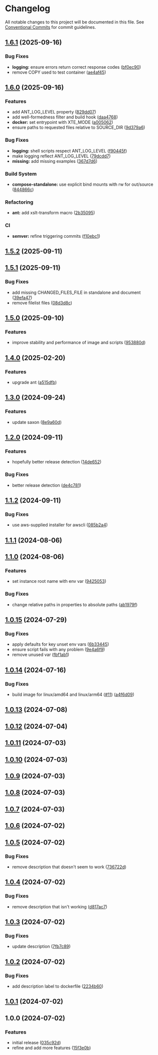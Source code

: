 # Changelog

All notable changes to this project will be documented in this file. See
[Conventional Commits](https://conventionalcommits.org) for commit guidelines.

## [1.6.1](https://github.com/cambridge-collection/xslt-transformation-engine/compare/v1.6.0...v1.6.1) (2025-09-16)


### Bug Fixes

* **logging:** ensure errors return correct response codes ([bf0ec90](https://github.com/cambridge-collection/xslt-transformation-engine/commit/bf0ec9094dd104357a26864b61fc95f83621d87b))
* remove COPY used to test container ([ae4af45](https://github.com/cambridge-collection/xslt-transformation-engine/commit/ae4af45fc9d9c8f73544e5c06e75f544b1ce35bf))

## [1.6.0](https://github.com/cambridge-collection/xslt-transformation-engine/compare/v1.5.2...v1.6.0) (2025-09-16)


### Features

* add ANT_LOG_LEVEL property ([829dd07](https://github.com/cambridge-collection/xslt-transformation-engine/commit/829dd0740be2d89f732e55f92c182e29cdf46d5c))
* add well-formedness filter and build hook ([daa4768](https://github.com/cambridge-collection/xslt-transformation-engine/commit/daa4768ca91926ae479ba39c3927567ff8f148a8))
* **docker:** set entrypoint with XTE_MODE ([a005062](https://github.com/cambridge-collection/xslt-transformation-engine/commit/a005062dfff11071701f1318d09016fefa6b1846))
* ensure paths to requested files relative to SOURCE_DIR ([9d379a6](https://github.com/cambridge-collection/xslt-transformation-engine/commit/9d379a6d6582c4fa0c0bcdb24bd4fd442a2f4948))


### Bug Fixes

* **logging:** shell scripts respect ANT_LOG_LEVEL ([f90445f](https://github.com/cambridge-collection/xslt-transformation-engine/commit/f90445f00d5486c028f57b3416969902a9654e9e))
* make logging reflect ANT_LOG_LEVEL ([79dcdd7](https://github.com/cambridge-collection/xslt-transformation-engine/commit/79dcdd7301dde1aa0fd6bf1f5234e30b75811091))
* **missing:** add missing examples ([367d7d6](https://github.com/cambridge-collection/xslt-transformation-engine/commit/367d7d69bd725004eae3875156c8b6d9dbbeb31b))


### Build System

* **compose-standalone:** use explicit bind mounts with rw for out/source ([844866c](https://github.com/cambridge-collection/xslt-transformation-engine/commit/844866c07f153adf896d85663e53672cb55335e8))


### Refactoring

* **ant:** add xslt-transform macro ([2b35095](https://github.com/cambridge-collection/xslt-transformation-engine/commit/2b35095bae0ec68bc1b1b6edcbc06a43e8ebf44b))


### CI

* **semver:** refine triggering commits ([f10ebc1](https://github.com/cambridge-collection/xslt-transformation-engine/commit/f10ebc13aa71d21b0a52a8f092f2917256aca89b))

## [1.5.2](https://github.com/cambridge-collection/xslt-transformation-engine/compare/v1.5.1...v1.5.2) (2025-09-11)

## [1.5.1](https://github.com/cambridge-collection/xslt-transformation-engine/compare/v1.5.0...v1.5.1) (2025-09-11)


### Bug Fixes

* add missing CHANGED_FILES_FILE in standalone and document ([39efa47](https://github.com/cambridge-collection/xslt-transformation-engine/commit/39efa47901db6dffbfeb0900452b7424394a0a8b))
* remove filelist files ([08d3d8c](https://github.com/cambridge-collection/xslt-transformation-engine/commit/08d3d8cf45496f2426f2e0ce715b20fd16ec8c63))

## [1.5.0](https://github.com/cambridge-collection/xslt-transformation-engine/compare/v1.4.0...v1.5.0) (2025-09-10)


### Features

* improve stability and performance of image and scripts ([953880d](https://github.com/cambridge-collection/xslt-transformation-engine/commit/953880da903f5d753385f7cb7c42c49e89993807))

## [1.4.0](https://github.com/cambridge-collection/xslt-transformation-engine/compare/v1.3.0...v1.4.0) (2025-02-20)


### Features

* upgrade ant ([a515dfb](https://github.com/cambridge-collection/xslt-transformation-engine/commit/a515dfbe541eaa76445941eff75946353d935b84))

## [1.3.0](https://github.com/cambridge-collection/xslt-transformation-engine/compare/v1.2.0...v1.3.0) (2024-09-24)


### Features

* update saxon ([8e9a60d](https://github.com/cambridge-collection/xslt-transformation-engine/commit/8e9a60dd5e058fdfd07c673b9fcf622fa9b1fbe2))

## [1.2.0](https://github.com/cambridge-collection/xslt-transformation-engine/compare/v1.1.2...v1.2.0) (2024-09-11)


### Features

* hopefully better release detection ([14de652](https://github.com/cambridge-collection/xslt-transformation-engine/commit/14de652a8e912942249d135fdc4797c01250b88d))


### Bug Fixes

* better release detection ([de4c781](https://github.com/cambridge-collection/xslt-transformation-engine/commit/de4c781f7b6f9ed22da98d0723bc9242b39e7c67))

## [1.1.2](https://github.com/cambridge-collection/xslt-transformation-engine/compare/v1.1.1...v1.1.2) (2024-09-11)


### Bug Fixes

* use aws-supplied installer for awscli ([085b2a4](https://github.com/cambridge-collection/xslt-transformation-engine/commit/085b2a4b6db273deb7f946e0fa2bee534bf54efb))

## [1.1.1](https://github.com/cambridge-collection/xslt-transformation-engine/compare/v1.1.0...v1.1.1) (2024-08-06)

## [1.1.0](https://github.com/cambridge-collection/xslt-transformation-engine/compare/v1.0.15...v1.1.0) (2024-08-06)


### Features

* set instance root name with env var ([9425053](https://github.com/cambridge-collection/xslt-transformation-engine/commit/942505315326fc7376148d64f81e8ae9efe47ddd))


### Bug Fixes

* change relative paths in properties to absolute paths ([ab1979f](https://github.com/cambridge-collection/xslt-transformation-engine/commit/ab1979f4f273f62a83307f96cc1ae88f2498e0a2))

## [1.0.15](https://github.com/cambridge-collection/xslt-transformation-engine/compare/v1.0.14...v1.0.15) (2024-07-29)


### Bug Fixes

* apply defaults for key unset env vars ([6b33445](https://github.com/cambridge-collection/xslt-transformation-engine/commit/6b33445cb18caabd29515cb5506a9a0f2801792b))
* ensure script fails with any problem ([9e4a6f9](https://github.com/cambridge-collection/xslt-transformation-engine/commit/9e4a6f9a784d2b2079201b535ed00ba9848548e7))
* remove unused var ([fbf1ab1](https://github.com/cambridge-collection/xslt-transformation-engine/commit/fbf1ab1d40b25fa8130f1e20fdd3adbcf86037fd))

## [1.0.14](https://github.com/cambridge-collection/xslt-transformation-engine/compare/v1.0.13...v1.0.14) (2024-07-16)


### Bug Fixes

* build image for linux/amd64 and linux/arm64 ([#11](https://github.com/cambridge-collection/xslt-transformation-engine/issues/11)) ([a4f6d09](https://github.com/cambridge-collection/xslt-transformation-engine/commit/a4f6d09e7d53999366cc4686224df7db3cfd616c))

## [1.0.13](https://github.com/cambridge-collection/xslt-transformation-engine/compare/v1.0.12...v1.0.13) (2024-07-08)

## [1.0.12](https://github.com/cambridge-collection/xslt-transformation-engine/compare/v1.0.11...v1.0.12) (2024-07-04)

## [1.0.11](https://github.com/cambridge-collection/xslt-transformation-engine/compare/v1.0.10...v1.0.11) (2024-07-03)

## [1.0.10](https://github.com/cambridge-collection/xslt-transformation-engine/compare/v1.0.9...v1.0.10) (2024-07-03)

## [1.0.9](https://github.com/cambridge-collection/xslt-transformation-engine/compare/v1.0.8...v1.0.9) (2024-07-03)

## [1.0.8](https://github.com/cambridge-collection/xslt-transformation-engine/compare/v1.0.7...v1.0.8) (2024-07-03)

## [1.0.7](https://github.com/cambridge-collection/xslt-transformation-engine/compare/v1.0.6...v1.0.7) (2024-07-03)

## [1.0.6](https://github.com/cambridge-collection/xslt-transformation-engine/compare/v1.0.5...v1.0.6) (2024-07-02)

## [1.0.5](https://github.com/cambridge-collection/xslt-transformation-engine/compare/v1.0.4...v1.0.5) (2024-07-02)


### Bug Fixes

* remove description that doesn't seem to work ([736722d](https://github.com/cambridge-collection/xslt-transformation-engine/commit/736722d646262a1ba31ad18f612fa55948bfe4d4))

## [1.0.4](https://github.com/cambridge-collection/xslt-transformation-engine/compare/v1.0.3...v1.0.4) (2024-07-02)


### Bug Fixes

* remove description that isn't working ([d817ac7](https://github.com/cambridge-collection/xslt-transformation-engine/commit/d817ac77588363210ac360c650049b8bfa4ddc5c))

## [1.0.3](https://github.com/cambridge-collection/xslt-transformation-engine/compare/v1.0.2...v1.0.3) (2024-07-02)


### Bug Fixes

* update description ([7fb7c89](https://github.com/cambridge-collection/xslt-transformation-engine/commit/7fb7c89221f735746a8a4ff4b920957163479075))

## [1.0.2](https://github.com/cambridge-collection/xslt-transformation-engine/compare/v1.0.1...v1.0.2) (2024-07-02)


### Bug Fixes

* add description label to dockerfile ([2234b60](https://github.com/cambridge-collection/xslt-transformation-engine/commit/2234b60db7d0e8bf409fab7ce69a28526de93104))

## [1.0.1](https://github.com/cambridge-collection/xslt-transformation-engine/compare/v1.0.0...v1.0.1) (2024-07-02)

## 1.0.0 (2024-07-02)


### Features

* initial release ([035c92d](https://github.com/cambridge-collection/xslt-transformation-engine/commit/035c92d33817559ab8952b65a4ddf5a86b3f2a95))
* refine and add more features ([15f3e0b](https://github.com/cambridge-collection/xslt-transformation-engine/commit/15f3e0be85878d536651b4f7d090212d33266d53))
